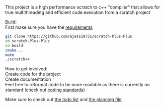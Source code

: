 This project is a high performance scratch to c++ "compiler" that allows for true multithreading and efficient code execution from a scratch project

Build:  
First make sure you have the [requirements](documentation/requirements.txt)  
```bash
git clone https://github.com/ajassi9751/scratch-Plus-Plus
cd scratch-Plus-Plus
cd build
cmake ..
make
./scratch++
```


How to get involved:  
Create code for the project  
Create documentation  
Feel free to reformat code to be more readable as there is currently no standard (check out [coding standards](documentation/codestandards.txt))

Make sure to check out [the todo list](documentation/todo) and [the planning file](documentation/planning.txt)